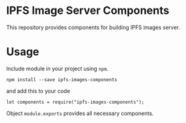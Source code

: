 # IPFS Image Server Components

This repository provides components for building IPFS images server.

# Usage

Include module in your project using `npm`.

```
npm install --save ipfs-images-components
```

and add this to your code

```
let components = require("ipfs-images-components");
```

Object `module.exports` provides all necessary components.
